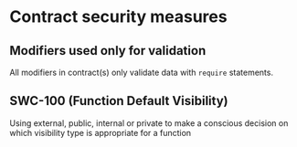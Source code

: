 # Contract security measures

## Modifiers used only for validation

All modifiers in contract(s) only validate data with `require` statements.

## SWC-100 (Function Default Visibility)

Using external, public, internal or private to make a conscious decision on which visibility type is appropriate for a function

